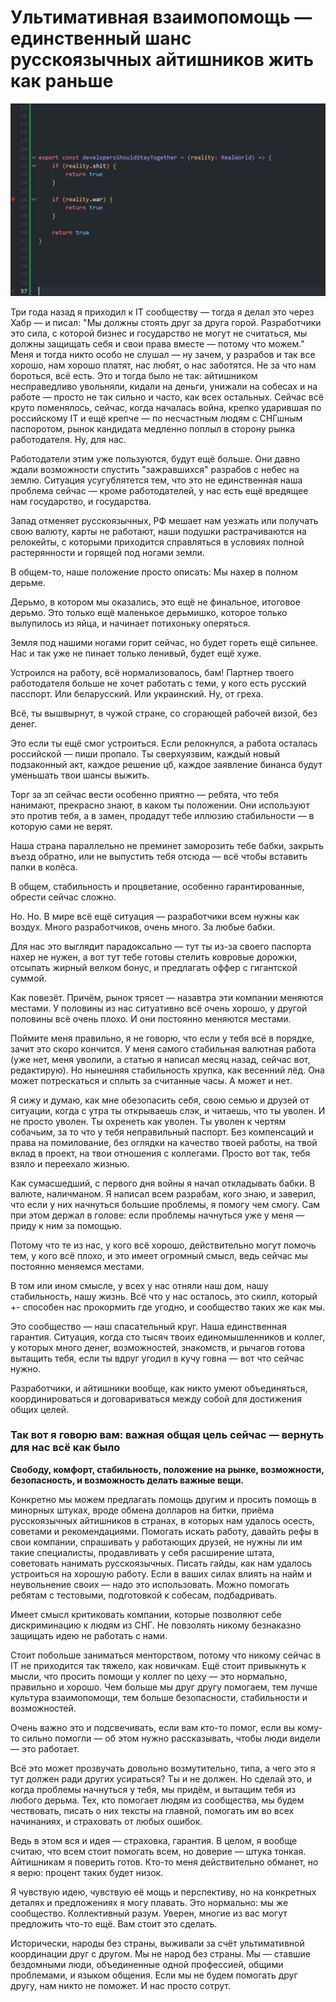 # Ультимативная взаимопомощь — единственный шанс русскоязычных айтишников жить как раньше

![img](preview.png)

Три года назад я приходил к IT сообществу — тогда я делал это через Хабр — и писал: "Мы должны стоять друг за друга горой. Разработчики это сила, с которой бизнес и государство не могут не считаться, мы должны защищать себя и свои права вместе — потому что можем." Меня и тогда никто особо не слушал — ну зачем, у разрабов и так все хорошо, нам хорошо платят, нас любят, о нас заботятся. Не за что нам бороться, всё есть. Это и тогда было не так: айтишником несправедливо увольняли, кидали на деньги, унижали на собесах и на работе — просто не так сильно и часто, как всех остальных. Сейчас всё круто поменялось, сейчас, когда началась война, крепко ударившая по российскому IT и ещё крепче — по несчастным людям с СНГшным паспоротом, рынок кандидата медленно поплыл в сторону рынка работодателя. Ну, для нас. 

Работодатели этим уже пользуются, будут ещё больше. 
Они давно ждали возможности спустить "зажравшихся" разрабов с небес на землю. 
Ситуация усугублятется тем, что это не единственная наша проблема сейчас — кроме работодателей,
у нас есть ещё вредящее нам государство, и государства. 
 
Запад отменяет русскоязычных, РФ мешает нам уезжать или получать свою валюту, карты не работают, наши подушки растрачиваются на релокейты, с которыми приходится справляться в условиях полной растерянности и горящей под ногами земли.

В общем-то, наше положение просто описать: Мы нахер в полном дерьме.

Дерьмо, в котором мы оказались, это ещё не финальное, итоговое дерьмо. Это только ещё маленькое дерьмишко, которое только вылупилось из яйца, и начинает потихоньку оперяться.

Земля под нашими ногами горит сейчас, но будет гореть ещё сильнее. Нас и так уже не пинает только ленивый, будет ещё хуже.

Устроился на работу, всё нормализовалось, бам! Партнер твоего работодателя больше не хочет работать с теми, у кого есть русский пасспорт. Или беларусский. Или украинский. Ну, от греха.

Всё, ты вышвырнут, в чужой стране, со сгорающей рабочей визой, без денег. 

Это если ты ещё смог устроиться. Если релокнулся, а работа осталась российской — пиши пропало. Ты сверхуязвим, каждый новый подзаконный акт, каждое решение цб, каждое заявление бинанса будут уменьшать твои шансы выжить.

Торг за зп сейчас вести особенно приятно — ребята, что тебя нанимают, прекрасно знают, в каком ты положении. Они используют это против тебя, а в замен, продадут тебе иллюзию стабильности — в которую сами не верят.

Наша страна параллельно не преминет заморозить тебе бабки, закрыть въезд обратно, или не выпустить тебя отсюда — всё чтобы вставить палки в колёса.

В общем, стабильность и процветание, особенно гарантированные, обрести сейчас сложно.

Но. Но. В мире всё ещё ситуация — разработчики всем нужны как воздух. Много разработчиков, очень много. За любые бабки. 

Для нас это выглядит парадоксально — тут ты из-за своего паспорта нахер не нужен, а вот тут тебе готовы стелить ковровые дорожки, отсыпать жирный велком бонус, и предлагать оффер с гигантской суммой. 

Как повезёт. Причём, рынок трясет — назавтра эти компании меняются местами. У половины из нас ситуативно всё очень хорошо, у другой половины всё очень плохо. И они постоянно меняются местами.

Поймите меня правильно, я не говорю, что если у тебя всё в порядке, зачит это скоро кончится. У меня самого стабильная валютная работа (уже нет, меня уволили, а статью я написал месяц назад, сейчас вот, редактирую). Но нынешняя стабильность хрупка, как весенний лёд. Она может потрескаться и сплыть за считанные часы. А может и нет.

Я сижу и думаю, как мне обезопасить себя, свою семью и друзей от ситуации, когда с утра ты открываешь слэк, и читаешь, что ты уволен. И не просто уволен. Ты охренеть как уволен. Ты уволен к чертям собачьим, за то что у тебя неправильный паспорт. Без компенсаций и права на помилование, без оглядки на качество твоей работы, на твой вклад в проект, на твои отношения с коллегами. Просто вот так, тебя взяло и переехало жизнью.

Как сумасшедший, с первого дня войны я начал откладывать бабки. В валюте, наличманом. Я написал всем разрабам, кого знаю, и заверил, что если у них начнуться большие проблемы, я помогу чем смогу. Сам при этом держал в голове: если проблемы начнуться уже у меня — приду к ним за помощью.

Потому что те из нас, у кого всё хорошо, действительно могут помочь тем, у кого всё плохо, и это имеет огромный смысл, ведь сейчас мы постоянно меняемся местами.

В том или ином смысле, у всех у нас отняли наш дом, нашу стабильность, нашу жизнь. Всё что у нас осталось, это скилл, который +- способен нас прокормить где угодно, и сообщество таких же как мы.

Это сообщество — наш спасательный круг. Наша единственная гарантия. Ситуация, когда сто тысяч твоих единомышленников и коллег, у которых много денег, возможностей, знакомств, и рычагов готова вытащить тебя, если ты вдруг угодил в кучу говна — вот что сейчас нужно.

Разработчики, и айтишники вообще, как никто умеют объединяться, координироваться и договариваться между собой для достижения общих целей. 

### Так вот я говорю вам: важная общая цель сейчас — вернуть для нас всё как было

**Свободу, комфорт, стабильность, положение на рынке, возможности, безопасность, и возможность делать важные вещи.**

Конкретно мы можем предлагать помощь другим и просить помощь в минорных штуках, вроде обмена долларов на битки, приёма русскоязычных айтишников в странах, в которых нам удалось осесть, советами и рекомендациями. Помогать искать работу, давайть рефы в свои компании, спрашивать у работающих друзей, не нужны ли им такие специалисты, продавливать у себя расширение штата, советовать нанимать русскоязычных. Писать гайды, как нам удалось устроиться на хорошую работу. Если в ваших силах влиять на найм и неувольнение своих — надо это использовать. Можно помогать ребятам с тестовыми, подготовкой к собесам, подбадривать.

Имеет смысл критиковать компании, которые позволяют себе дискриминацию к людям из СНГ. Не повзолять никому безнаказно защищать идею не работать с нами. 

Стоит побольше заниматься менторством, потому что никому сейчас в IT не приходится так тяжело, как новичкам. Ещё стоит привыкнуть к мысли, что просить помощи у коллег по цеху — это нормально, правильно и хорошо. Чем больше мы друг другу помогаем, тем лучше культура взаимопомощи, тем больше безопасности, стабильности и возможностей.

Очень важно это и подсвечивать, если вам кто-то помог, если вы кому-то сильно помогли — об этом нужно рассказывать, чтобы люди видели — это работает.

Всё это может прозвучать довольно возмутительно, типа, а чего это я тут должен ради других усираться? Ты и не должен. Но сделай это, и когда проблемы начнуться у тебя, мы придём, и вытащим тебя из любого дерьма. Тех, кто помогает людям из сообщества, мы будем чествовать, писать о них тексты на главной, помогать им во всех начинаниях, и страховать от любых ошибок. 

Ведь в этом вся и идея — страховка, гарантия. В целом, я вообще считаю, что всем стоит помогать всем, но доверие — штука тонкая. Айтишникам я поверить готов. Кто-то меня действительно обманет, но я верю: процент таких будет низок.

Я чувствую идею, чувствую её мощь и перспективу, но на конкретных деталях и предложениях я могу плавать. Это нормально: мы же сообщество. Коллективный разум. Уверен, многие из вас могут предложить что-то ещё. Вам стоит это сделать.

Исторически, народы без страны, выживали за счёт ультимативной координации друг с другом. Мы не народ без страны. Мы — ставшие бездомными люди, объединенные одной профессией, общими проблемами, и языком общения. Если мы не будем помогать друг другу, нам никто не поможет. И нас просто сотрут.
